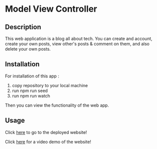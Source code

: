 # Model View Controller

## Description
This web application is a blog all about tech. You can create and account, create your own posts, view other's posts & comment on them, and also delete your own posts.

## Installation
For installation of this app :

1. copy repository to your local machine
2. run npm run seed
3. run npm run watch

Then you can view the functionality of the web app.
## Usage
Click [here](https://google.com) to go to the deployed website!

Click [here](https://google.com) for a video demo of the website!